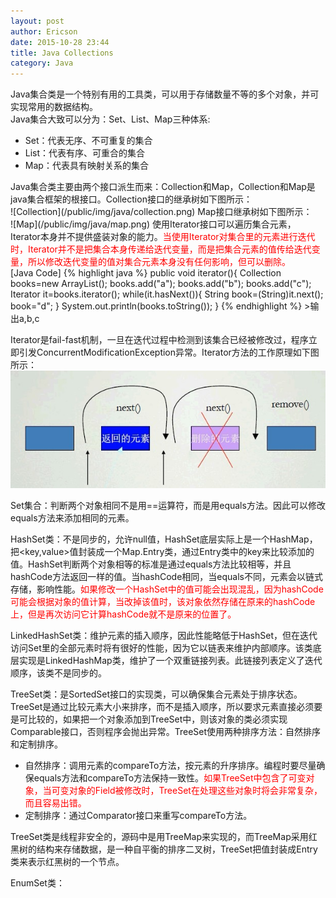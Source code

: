 ```yaml
---
layout: post
author: Ericson
date: 2015-10-28 23:44
title: Java Collections
category: Java
---
```


Java集合类是一个特别有用的工具类，可以用于存储数量不等的多个对象，并可实现常用的数据结构。<br/>
Java集合大致可以分为：Set、List、Map三种体系:
<ul>
	<li>Set：代表无序、不可重复的集合</li>
	<li>List：代表有序、可重合的集合</li>
	<li>Map：代表具有映射关系的集合</li>
</ul>
Java集合类主要由两个接口派生而来：Collection和Map，Collection和Map是java集合框架的根接口。Collection接口的继承树如下图所示：<br/>
![Collection](/public/img/java/collection.png)
Map接口继承树如下图所示：<br/>
![Map](/public/img/java/map.png)
使用Iterator接口可以遍历集合元素，Iterator本身并不提供盛装对象的能力。<font color="red">当使用Iterator对集合里的元素进行迭代时，Iterator并不是把集合本身传递给迭代变量，而是把集合元素的值传给迭代变量，所以修改迭代变量的值对集合元素本身没有任何影响，但可以删除。</font><br/>
[Java Code]
{% highlight java %}
public void iterator(){
        Collection books=new ArrayList();
        books.add("a");
        books.add("b");
        books.add("c");
        Iterator it=books.iterator();
        while(it.hasNext()){
            String book=(String)it.next();
            book="d";
        }
        System.out.println(books.toString());
    }
{% endhighlight %}
>输出a,b,c

Iterator是fail-fast机制，一旦在迭代过程中检测到该集合已经被修改过，程序立即引发ConcurrentModificationException异常。Iterator方法的工作原理如下图所示：
![Iterator](/public/img/java/iterator.jpg)

Set集合：判断两个对象相同不是用==运算符，而是用equals方法。因此可以修改equals方法来添加相同的元素。

HashSet类：不是同步的，允许null值，HashSet底层实际上是一个HashMap，把<key,value>值封装成一个Map.Entry类，通过Entry类中的key来比较添加的值。HashSet判断两个对象相等的标准是通过equals方法比较相等，并且hashCode方法返回一样的值。当hashCode相同，当equals不同，元素会以链式存储，影响性能。<font color="red">如果修改一个HashSet中的值可能会出现混乱，因为hashCode可能会根据对象的值计算，当改掉该值时，该对象依然存储在原来的hashCode上，但是再次访问它计算hashCode就不是原来的位置了。</font>

LinkedHashSet类：维护元素的插入顺序，因此性能略低于HashSet，但在迭代访问Set里的全部元素时将有很好的性能，因为它以链表来维护内部顺序。该类底层实现是LinkedHashMap类，维护了一个双重链接列表。此链接列表定义了迭代顺序，该类不是同步的。

TreeSet类：是SortedSet接口的实现类，可以确保集合元素处于排序状态。TreeSet是通过比较元素大小来排序，而不是插入顺序，所以要求元素直接必须要是可比较的，如果把一个对象添加到TreeSet中，则该对象的类必须实现Comparable接口，否则程序会抛出异常。TreeSet使用两种排序方法：自然排序和定制排序。
<ul>
	<li>自然排序：调用元素的compareTo方法，按元素的升序排序。编程时要尽量确保equals方法和compareTo方法保持一致性。<font color="red">如果TreeSet中包含了可变对象，当可变对象的Field被修改时，TreeSet在处理这些对象时将会非常复杂，而且容易出错。</font></li>
	<li>定制排序：通过Comparator接口来重写compareTo方法。</li>
</ul>
TreeSet类是线程非安全的，源码中是用TreeMap来实现的，而TreeMap采用红黑树的结构来存储数据，是一种自平衡的排序二叉树，TreeSet把<key,value>值封装成Entry类来表示红黑树的一个节点。

EnumSet类：